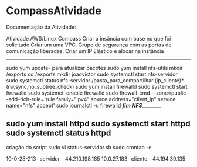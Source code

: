 # CompassAtividade

Documentação da Atividade:

Atividade AWS/Linux Compass
Criar a insância com base no que foi solicitado
Criar um uma VPC.
Grupo de segurança com as portas de comunicação liberadas.
Criar um IP Elástico e alocar na instância
_________________________________________________________
sudo yum update- para atualizar pacotes
sudo yum install nfs-utils
mkdir /exports
cd /exports
mkdir joaovictor
sudo systemctl start nfs-servidor
sudo systemctl status nfs-servidor
/pasta_para_compartilhar (ip_cliente)*(rw,sync,no_subtree_check)
sudo yum install firewalld
sudo systemctl start firewalld
sudo systemctl enable firewalld
sudo firewall-cmd --zone=public --add-rich-rule='rule family="ipv4" source address="client_ip" service name="nfs" accept'
sudo journalctl -u firewalld
_________fim NFS_________________

sudo yum install httpd
sudo systemctl start httpd
sudo systemctl status httpd
-----------------------------------
criação do script
sudo vi status-servidor.sh
sudo crontab -e


10-0-25-213- servidor - 44.210.198.165 
10.0.27.183- cliente - 44.194.39.135

